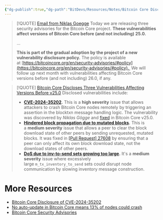 ```yaml
---
{"dg-publish":true,"dg-path":"BitDevs/Resources/Notes/Bitcoin Core Discloses Three Vulnerabilities Affecting Versions Before v25.0.md","permalink":"/bit-devs/resources/notes/bitcoin-core-discloses-three-vulnerabilities-affecting-versions-before-v25-0/","title":"Bitcoin Core Discloses Three Vulnerabilities Affecting Versions Before v25.0","tags":["bitcoin","bitdevs","socratic-38","security","vulnerability"],"noteIcon":"3","created":"2024-10-26T12:59:50.876-10:00","updated":"2024-10-26T16:46:46.001-10:00"}
---
```




> [!QUOTE] [Email from Niklas Goegge](https://groups.google.com/g/bitcoindev/c/WeSDeV8YOSA?pli=1)
> Today we are releasing three security advisories for the Bitcoin Core project. **These vulnerabilities affect versions of Bitcoin Core before (and not including) 25.0.**  
> 
> ...
> 
> **This is part of the gradual adoption by the project of a new vulnerability disclosure policy.** The policy is available at [https://bitcoincore.org/en/security-advisories/#policy](https://bitcoincore.org/en/security-advisories/#policy).  We will follow up next month with vulnerabilities affecting Bitcoin Core versions before (and not including) 26.0, if any.

> [!QUOTE] [Bitcoin Core Discloses Three Vulnerabilities Affecting Versions Before v25.0](https://www.nobsbitcoin.com/bitcoin-core-discloses-three-vulnerabilities-affecting-versions-up-to-v25-0/) 
> Disclosed vulnerabilities include:
> - [**CVE-2024-35202**](https://bitcoincore.org/en/2024/10/08/disclose-blocktxn-crash/)**.** This is a **high severity** issue that allows attackers to crash Bitcoin Core nodes remotely by triggering an assertion in the blocktxn message handling logic. The vulnerability was discovered by _Niklas Gögge_ and [fixed](https://github.com/bitcoin/bitcoin/pull/26898) in Bitcoin Core v25.0.
> - [**Hindered block propagation due to mutated blocks**](https://bitcoincore.org/en/2024/10/08/disclose-mutated-blocks-hindering-propagation/)**.** This is a **medium severity** issue that allows a peer to clear the block download state of other peers by sending unrequested, mutated blocks. It was fixed in [[Pull Request] 27608](https://github.com/bitcoin/bitcoin/pull/27608) by ensuring that a peer can only affect its own block download state, not the download states of other peers.
> - [**DoS due to inv-to-send sets growing too large**](https://bitcoincore.org/en/2024/10/08/disclose-large-inv-to-send/)**.** It's a **medium severity** issue where excessively large `m_tx_inventory_to_send` sets could disrupt node communication by slowing inventory message construction.

# More Resources
- [Bitcoin Core Disclosure of CVE-2024-35202](https://bitcoincore.org/en/2024/10/08/disclose-blocktxn-crash/)
- [No auto-update in Bitcoin Core means 13% of nodes could crash](https://protos.com/no-auto-update-in-bitcoin-core-means-13-of-nodes-could-crash/)
- [Bitcoin Core Security Advisories](https://bitcoincore.org/en/security-advisories/)

